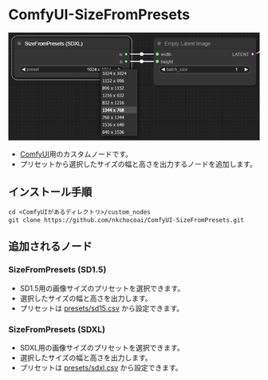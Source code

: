 # ComfyUI-SizeFromPresets
![SizeFromPresets Preview](preview.png "SizeFromPresets Preview")
- [ComfyUI](https://github.com/comfyanonymous/ComfyUI)用のカスタムノードです。
- プリセットから選択したサイズの幅と高さを出力するノードを追加します。

## インストール手順
```
cd <ComfyUIがあるディレクトリ>/custom_nodes
git clone https://github.com/nkchocoai/ComfyUI-SizeFromPresets.git
```

## 追加されるノード
### SizeFromPresets (SD1.5)
- SD1.5用の画像サイズのプリセットを選択できます。
- 選択したサイズの幅と高さを出力します。
- プリセットは [presets/sd15.csv](presets/sd15.csv) から設定できます。

### SizeFromPresets (SDXL)
- SDXL用の画像サイズのプリセットを選択できます。
- 選択したサイズの幅と高さを出力します。
- プリセットは [presets/sdxl.csv](presets/sdxl.csv) から設定できます。